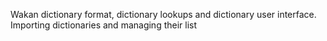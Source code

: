Wakan dictionary format, dictionary lookups and dictionary user interface. Importing dictionaries and managing their list
